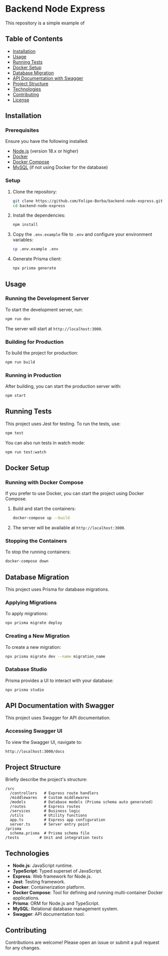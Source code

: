 # Backend Node Express

This repository is a simple example of

## Table of Contents

- [Installation](#installation)
- [Usage](#usage)
- [Running Tests](#running-tests)
- [Docker Setup](#docker-setup)
- [Database Migration](#database-migration)
- [API Documentation with Swagger](#api-documentation-with-swagger)
- [Project Structure](#project-structure)
- [Technologies](#technologies)
- [Contributing](#contributing)
- [License](#license)

## Installation

### Prerequisites

Ensure you have the following installed:

- [Node.js](https://nodejs.org/) (version 18.x or higher)
- [Docker](https://www.docker.com/get-started)
- [Docker Compose](https://docs.docker.com/compose/)
- [MySQL](https://www.mysql.com/) (if not using Docker for the database)

### Setup

1. Clone the repository:

   ```bash
   git clone https://github.com/Felipe-Borba/backend-node-express.git
   cd backend-node-express
   ```

2. Install the dependencies:

   ```bash
   npm install
   ```

3. Copy the `.env.example` file to `.env` and configure your environment variables:

   ```bash
   cp .env.example .env
   ```

4. Generate Prisma client:

   ```bash
   npx prisma generate
   ```

## Usage

### Running the Development Server

To start the development server, run:

```bash
npm run dev
```

The server will start at `http://localhost:3000`.

### Building for Production

To build the project for production:

```bash
npm run build
```

### Running in Production

After building, you can start the production server with:

```bash
npm start
```

## Running Tests

This project uses Jest for testing. To run the tests, use:

```bash
npm test
```

You can also run tests in watch mode:

```bash
npm run test:watch
```

## Docker Setup

### Running with Docker Compose

If you prefer to use Docker, you can start the project using Docker Compose.

1. Build and start the containers:

   ```bash
   docker-compose up --build
   ```

2. The server will be available at `http://localhost:3000`.

### Stopping the Containers

To stop the running containers:

```bash
docker-compose down
```

## Database Migration

This project uses Prisma for database migrations.

### Applying Migrations

To apply migrations:

```bash
npx prisma migrate deploy
```

### Creating a New Migration

To create a new migration:

```bash
npx prisma migrate dev --name migration_name
```

### Database Studio

Prisma provides a UI to interact with your database:

```bash
npx prisma studio
```

## API Documentation with Swagger

This project uses Swagger for API documentation.

### Accessing Swagger UI

To view the Swagger UI, navigate to:

```bash
http://localhost:3000/docs
```

## Project Structure

Briefly describe the project's structure:

```
/src
  /controllers   # Express route handlers
  /middlewares   # Custom middlewares
  /models        # Database models (Prisma schema auto generated)
  /routes        # Express routes
  /services      # Business logic
  /utils         # Utility functions
  app.ts         # Express app configuration
  server.ts      # Server entry point
/prisma
  schema.prisma  # Prisma schema file
/tests         # Unit and integration tests
```

## Technologies

- **Node.js**: JavaScript runtime.
- **TypeScript**: Typed superset of JavaScript.
- **Express**: Web framework for Node.js.
- **Jest**: Testing framework.
- **Docker**: Containerization platform.
- **Docker Compose**: Tool for defining and running multi-container Docker applications.
- **Prisma**: ORM for Node.js and TypeScript.
- **MySQL**: Relational database management system.
- **Swagger**: API documentation tool.

## Contributing

Contributions are welcome! Please open an issue or submit a pull request for any changes.
